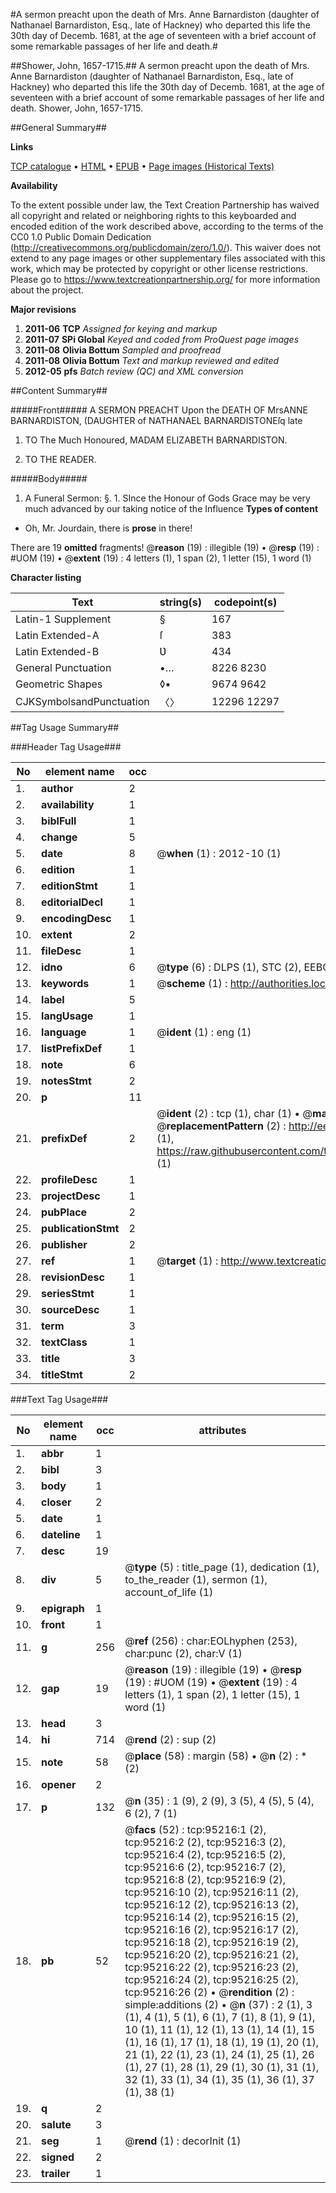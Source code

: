#A sermon preacht upon the death of Mrs. Anne Barnardiston (daughter of Nathanael Barnardiston, Esq., late of Hackney) who departed this life the 30th day of Decemb. 1681, at the age of seventeen with a brief account of some remarkable passages of her life and death.#

##Shower, John, 1657-1715.##
A sermon preacht upon the death of Mrs. Anne Barnardiston (daughter of Nathanael Barnardiston, Esq., late of Hackney) who departed this life the 30th day of Decemb. 1681, at the age of seventeen with a brief account of some remarkable passages of her life and death.
Shower, John, 1657-1715.

##General Summary##

**Links**

[TCP catalogue](http://www.ota.ox.ac.uk/tcp/)  • 
[HTML](http://tei.it.ox.ac.uk/tcp/Texts-HTML/free/A60/A60155.html)  • 
[EPUB](http://tei.it.ox.ac.uk/tcp/Texts-EPUB/free/A60/A60155.epub) • 
[Page images (Historical Texts)](https://historicaltexts.jisc.ac.uk/eebo-12898794e)

**Availability**

To the extent possible under law, the Text Creation Partnership has waived all copyright and related or neighboring rights to this keyboarded and encoded edition of the work described above, according to the terms of the CC0 1.0 Public Domain Dedication (http://creativecommons.org/publicdomain/zero/1.0/). This waiver does not extend to any page images or other supplementary files associated with this work, which may be protected by copyright or other license restrictions. Please go to https://www.textcreationpartnership.org/ for more information about the project.

**Major revisions**

1. __2011-06__ __TCP__ *Assigned for keying and markup*
1. __2011-07__ __SPi Global__ *Keyed and coded from ProQuest page images*
1. __2011-08__ __Olivia Bottum__ *Sampled and proofread*
1. __2011-08__ __Olivia Bottum__ *Text and markup reviewed and edited*
1. __2012-05__ __pfs__ *Batch review (QC) and XML conversion*

##Content Summary##

#####Front#####
A SERMON PREACHT Upon the DEATH OF MrsANNE BARNARDISTON, (DAUGHTER of NATHANAEL BARNARDISTONEſq late
1. TO The Much Honoured, MADAM ELIZABETH BARNARDISTON.

1. TO THE READER.

#####Body#####

1. A Funeral Sermon:
§. 1. SInce the Honour of Gods Grace may be very much advanced by our taking notice of the Influence
**Types of content**

  * Oh, Mr. Jourdain, there is **prose** in there!

There are 19 **omitted** fragments! 
 @__reason__ (19) : illegible (19)  •  @__resp__ (19) : #UOM (19)  •  @__extent__ (19) : 4 letters (1), 1 span (2), 1 letter (15), 1 word (1)

**Character listing**


|Text|string(s)|codepoint(s)|
|---|---|---|
|Latin-1 Supplement|§|167|
|Latin Extended-A|ſ|383|
|Latin Extended-B|Ʋ|434|
|General Punctuation|•…|8226 8230|
|Geometric Shapes|◊▪|9674 9642|
|CJKSymbolsandPunctuation|〈〉|12296 12297|

##Tag Usage Summary##

###Header Tag Usage###

|No|element name|occ|attributes|
|---|---|---|---|
|1.|__author__|2||
|2.|__availability__|1||
|3.|__biblFull__|1||
|4.|__change__|5||
|5.|__date__|8| @__when__ (1) : 2012-10 (1)|
|6.|__edition__|1||
|7.|__editionStmt__|1||
|8.|__editorialDecl__|1||
|9.|__encodingDesc__|1||
|10.|__extent__|2||
|11.|__fileDesc__|1||
|12.|__idno__|6| @__type__ (6) : DLPS (1), STC (2), EEBO-CITATION (1), OCLC (1), VID (1)|
|13.|__keywords__|1| @__scheme__ (1) : http://authorities.loc.gov/ (1)|
|14.|__label__|5||
|15.|__langUsage__|1||
|16.|__language__|1| @__ident__ (1) : eng (1)|
|17.|__listPrefixDef__|1||
|18.|__note__|6||
|19.|__notesStmt__|2||
|20.|__p__|11||
|21.|__prefixDef__|2| @__ident__ (2) : tcp (1), char (1)  •  @__matchPattern__ (2) : ([0-9\-]+):([0-9IVX]+) (1), (.+) (1)  •  @__replacementPattern__ (2) : http://eebo.chadwyck.com/downloadtiff?vid=$1&page=$2 (1), https://raw.githubusercontent.com/textcreationpartnership/Texts/master/tcpchars.xml#$1 (1)|
|22.|__profileDesc__|1||
|23.|__projectDesc__|1||
|24.|__pubPlace__|2||
|25.|__publicationStmt__|2||
|26.|__publisher__|2||
|27.|__ref__|1| @__target__ (1) : http://www.textcreationpartnership.org/docs/. (1)|
|28.|__revisionDesc__|1||
|29.|__seriesStmt__|1||
|30.|__sourceDesc__|1||
|31.|__term__|3||
|32.|__textClass__|1||
|33.|__title__|3||
|34.|__titleStmt__|2||


###Text Tag Usage###

|No|element name|occ|attributes|
|---|---|---|---|
|1.|__abbr__|1||
|2.|__bibl__|3||
|3.|__body__|1||
|4.|__closer__|2||
|5.|__date__|1||
|6.|__dateline__|1||
|7.|__desc__|19||
|8.|__div__|5| @__type__ (5) : title_page (1), dedication (1), to_the_reader (1), sermon (1), account_of_life (1)|
|9.|__epigraph__|1||
|10.|__front__|1||
|11.|__g__|256| @__ref__ (256) : char:EOLhyphen (253), char:punc (2), char:V (1)|
|12.|__gap__|19| @__reason__ (19) : illegible (19)  •  @__resp__ (19) : #UOM (19)  •  @__extent__ (19) : 4 letters (1), 1 span (2), 1 letter (15), 1 word (1)|
|13.|__head__|3||
|14.|__hi__|714| @__rend__ (2) : sup (2)|
|15.|__note__|58| @__place__ (58) : margin (58)  •  @__n__ (2) : * (2)|
|16.|__opener__|2||
|17.|__p__|132| @__n__ (35) : 1 (9), 2 (9), 3 (5), 4 (5), 5 (4), 6 (2), 7 (1)|
|18.|__pb__|52| @__facs__ (52) : tcp:95216:1 (2), tcp:95216:2 (2), tcp:95216:3 (2), tcp:95216:4 (2), tcp:95216:5 (2), tcp:95216:6 (2), tcp:95216:7 (2), tcp:95216:8 (2), tcp:95216:9 (2), tcp:95216:10 (2), tcp:95216:11 (2), tcp:95216:12 (2), tcp:95216:13 (2), tcp:95216:14 (2), tcp:95216:15 (2), tcp:95216:16 (2), tcp:95216:17 (2), tcp:95216:18 (2), tcp:95216:19 (2), tcp:95216:20 (2), tcp:95216:21 (2), tcp:95216:22 (2), tcp:95216:23 (2), tcp:95216:24 (2), tcp:95216:25 (2), tcp:95216:26 (2)  •  @__rendition__ (2) : simple:additions (2)  •  @__n__ (37) : 2 (1), 3 (1), 4 (1), 5 (1), 6 (1), 7 (1), 8 (1), 9 (1), 10 (1), 11 (1), 12 (1), 13 (1), 14 (1), 15 (1), 16 (1), 17 (1), 18 (1), 19 (1), 20 (1), 21 (1), 22 (1), 23 (1), 24 (1), 25 (1), 26 (1), 27 (1), 28 (1), 29 (1), 30 (1), 31 (1), 32 (1), 33 (1), 34 (1), 35 (1), 36 (1), 37 (1), 38 (1)|
|19.|__q__|2||
|20.|__salute__|3||
|21.|__seg__|1| @__rend__ (1) : decorInit (1)|
|22.|__signed__|2||
|23.|__trailer__|1||
